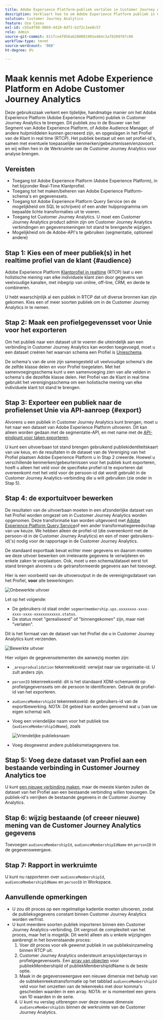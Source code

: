 ```yaml
---
title: Adobe Experience Platform-publiek vertalen in Customer Journey Analytics
description: Verklaart hoe te om Adobe Experience Platform publiek in Customer Journey Analytics voor verdere analyse in te nemen.
solution: Customer Journey Analytics
feature: Use Cases
exl-id: cb5a4f98-9869-4410-8df2-b2f2c1ee8c57
role: Admin
source-git-commit: 811fce4f056a6280081901e484c3af8209f87c06
workflow-type: tm+mt
source-wordcount: '968'
ht-degree: 0%

---
```


# Maak kennis met Adobe Experience Platform en Adobe Customer Journey Analytics

Deze gebruikszaak verkent een tijdelijke, handmatige manier om het Adobe Experience Platform (Adobe Experience Platform) publiek in Customer Journey Analytics te brengen. Dit publiek zou in de Bouwer van het Segment van Adobe Experience Platform, of Adobe Audience Manager, of andere hulpmiddelen kunnen gecreeerd zijn, en opgeslagen in het Profiel van de Klant in real time (RTCP). Het publiek bestaat uit een set profiel-id&#39;s, samen met eventuele toepasselijke kenmerken/gebeurtenissen/enzovoort. en wij willen hen in de Werkruimte van de Customer Journey Analytics voor analyse brengen.

## Vereisten

* Toegang tot Adobe Experience Platform (Adobe Experience Platform), in het bijzonder Real-Time Klantprofiel.
* Toegang tot het maken/beheren van Adobe Experience Platform-schema&#39;s en gegevenssets.
* Toegang tot Adobe Experience Platform Query Service (en de mogelijkheid om SQL te schrijven) of een ander hulpprogramma om bepaalde lichte transformaties uit te voeren.
* Toegang tot Customer Journey Analytics. U moet een Customer Journey Analytics product admin zijn om Customer Journey Analytics verbindingen en gegevensmeningen tot stand te brengen/te wijzigen.
* Mogelijkheid om de Adobe-API&#39;s te gebruiken (segmentatie, optioneel andere)

## Stap 1: Kies een of meer publiek(s) in het realtime profiel van de klant {#audience}

Adobe Experience Platform [Klantprofiel in realtime](https://experienceleague.adobe.com/docs/experience-platform/profile/home.html?lang=en) (RTCP) laat u een holistische mening van elke individuele klant zien door gegevens van veelvoudige kanalen, met inbegrip van online, off-line, CRM, en derde te combineren.

U hebt waarschijnlijk al een publiek in RTCP dat uit diverse bronnen kan zijn gekomen. Kies een of meer soorten publiek om in de Customer Journey Analytics in te nemen.

## Stap 2: Maak een profielgegevensset voor Unie voor het exporteren

Om het publiek naar een dataset uit te voeren die uiteindelijk aan een verbinding in Customer Journey Analytics kan worden toegevoegd, moet u een dataset creëren het waarvan schema een Profiel is [Unieschema](https://experienceleague.adobe.com/docs/experience-platform/profile/union-schemas/union-schema.html?lang=en#understanding-union-schemas).

De schema&#39;s van de unie zijn samengesteld uit veelvoudige schema&#39;s die de zelfde klasse delen en voor Profiel toegelaten. Met het samenvoegingsschema kunt u een samenvoeging zien van alle velden in schema&#39;s die dezelfde klasse delen. Het Profiel van de Klant in real time gebruikt het verenigingsschema om een holistische mening van elke individuele klant tot stand te brengen.

## Stap 3: Exporteer een publiek naar de profielenset Unie via API-aanroep {#export}

Alvorens u een publiek in Customer Journey Analytics kunt brengen, moet u het naar een dataset van Adobe Experience Platform uitvoeren. Dit kan alleen worden gedaan met de segmentatie-API, en met name met de [API-eindpunt voor taken exporteren](https://experienceleague.adobe.com/docs/experience-platform/segmentation/api/export-jobs.html?lang=en).

U kunt een uitvoerbaan tot stand brengen gebruikend publiekidentiteitskaart van uw keus, en de resultaten in de dataset van de Vereniging van het Profiel plaatsen Adobe Experience Platform u in Stap 2 creeerde. Hoewel u verschillende kenmerken/gebeurtenissen voor het publiek kunt exporteren, hoeft u alleen het veld voor de specifieke profiel-id te exporteren dat overeenkomt met het veld voor de persoon-id dat wordt gebruikt in de Customer Journey Analytics-verbinding die u wilt gebruiken (zie onder in Stap 5).

## Stap 4: de exportuitvoer bewerken

De resultaten van de uitvoerbaan moeten in een afzonderlijke dataset van het Profiel worden omgezet om in Customer Journey Analytics worden opgenomen.  Deze transformatie kan worden uitgevoerd met [Adobe Experience Platform Query Service](https://experienceleague.adobe.com/docs/experience-platform/query/home.html?lang=en)of een ander transformatiegereedschap van uw keuze. We hebben alleen de profiel-id (die overeenkomt met de persoon-id in de Customer Journey Analytics) en een of meer gebruikers-id(&#39;s) nodig voor de rapportage in de Customer Journey Analytics.

De standaard exporttaak bevat echter meer gegevens en daarom moeten we deze uitvoer bewerken om irrelevante gegevens te verwijderen en enkele zaken te verplaatsen.  Ook, moet u een schema/dataset eerst tot stand brengen alvorens u de getransformeerde gegevens aan het toevoegt.

Hier is een voorbeeld van de uitvoeroutput in de de verenigingsdataset van het Profiel, **voor** alle bewerkingen:

![Onbewerkte uitvoer](../assets/export-unedited.png)

Let op het volgende:

* De gebruikers-id staat onder `segmentmembership.ups.xxxxxxxx-xxxx-xxxx-xxxx-xxxxxxxxxxxx.status`.
* De status moet &quot;gerealiseerd&quot; of &quot;binnengekomen&quot; zijn, maar niet &quot;verlaten&quot;.

Dit is het formaat van de dataset van het Profiel die u in Customer Journey Analytics kunt verzenden.

![Bewerkte uitvoer](../assets/export-edited.png)

Hier volgen de gegevenselementen die aanwezig moeten zijn:

* `_aresprodvalidation` tekenreeksveld: verwijst naar uw organisatie-id. U zult anders zijn.
* `personID` tekenreeksveld: dit is het standaard XDM-schemaveld op profielgegevenssets om de persoon te identificeren. Gebruik de profiel-id van het exporteren.
* `audienceMembershipId` tekenreeksveld: de gebruikers-id van de exportbewerking.  NOTA: Dit gebied kan worden genoemd wat u (van uw eigen schema) wilt.
* Voeg een vriendelijke naam voor het publiek toe (`audienceMembershipIdName`), zoals

  ![Vriendelijke publieksnaam](../assets/audience-name.png)

* Voeg desgewenst andere publieksmetagegevens toe.

## Stap 5: Voeg deze dataset van Profiel aan een bestaande verbinding in Customer Journey Analytics toe

U kunt [een nieuwe verbinding maken](/help/connections/create-connection.md), maar de meeste klanten zullen de dataset van het Profiel aan een bestaande verbinding willen toevoegen. De publiek-id&#39;s verrijken de bestaande gegevens in de Customer Journey Analytics.

## Stap 6: wijzig bestaande (of creeer nieuwe) mening van de Customer Journey Analytics gegevens

Toevoegen `audienceMembershipId`, `audienceMembershipIdName` en `personID` in de gegevensweergave.

## Stap 7: Rapport in werkruimte

U kunt nu rapporteren over `audienceMembershipId`, `audienceMembershipIdName` en `personID` in Workspace.

## Aanvullende opmerkingen

* U zou dit proces op een regelmatige kadentie moeten uitvoeren, zodat de publieksgegevens constant binnen Customer Journey Analytics worden verfrist.
* U kunt meerdere soorten publiek importeren binnen één Customer Journey Analytics-verbinding. Dit vergroot de complexiteit van het proces, maar het is mogelijk. Dit werkt alleen als u enkele wijzigingen aanbrengt in het bovenstaande proces:
   1. Voer dit proces voor elk gewenst publiek in uw publieksinzameling binnen RTCP uit.
   1. Customer Journey Analytics ondersteunt arrays/objectarrays in profielgegevenssets. Een [array van objecten](https://experienceleague.adobe.com/docs/analytics-platform/using/cja-usecases/complex-data/object-arrays.html) voor publiekMembershipId of publiekMembershipIdName is de beste optie.
   1. Maak in de gegevensweergave een nieuwe dimensie met behulp van de subtekenreekstransformatie op het tabblad `audienceMembershipId` veld voor het omzetten van de tekenreeks met door komma&#39;s gescheiden waarden in een array. NOTA: er is momenteel een grens van 10 waarden in de serie.
   1. U kunt nu verslag uitbrengen over deze nieuwe dimensie `audienceMembershipIds` binnen de werkruimte van de Customer Journey Analytics.
